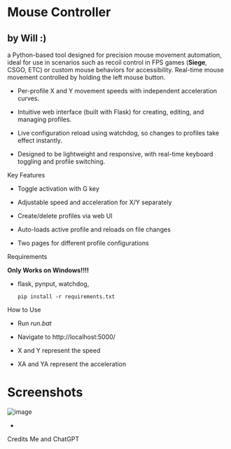 # Mouse Controller

by Will :)
-
 a Python-based tool designed for precision mouse movement automation, ideal for use in scenarios such as recoil control in FPS games (**Siege**, CSGO, ETC) or custom mouse behaviors for accessibility.
  Real-time mouse movement controlled by holding the left mouse button.

   - Per-profile X and Y movement speeds with independent acceleration curves.

   - Intuitive web interface (built with Flask) for creating, editing, and managing profiles.
  
   - Live configuration reload using watchdog, so changes to profiles take effect instantly.
  
   - Designed to be lightweight and responsive, with real-time keyboard toggling and profile switching.

Key Features
- Toggle activation with G key

- Adjustable speed and acceleration for X/Y separately

- Create/delete profiles via web UI

- Auto-loads active profile and reloads on file changes

- Two pages for different profile configurations

Requirements

**Only Works on Windows!!!!**
- flask, pynput, watchdog,

      pip install -r requirements.txt

How to Use

- Run *run.bat*

- Navigate to http://localhost:5000/
- X and Y represent the speed
- XA and YA represent the acceleration

# Screenshots
![image](https://github.com/user-attachments/assets/081f5eb3-ac80-4367-9cef-6b2b5aab9200)

-
Credits
Me and ChatGPT

